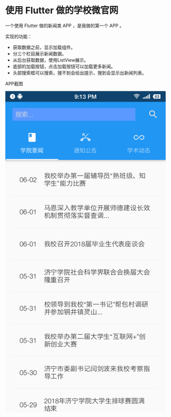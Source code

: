 # 使用 Flutter 做的学校微官网

一个使用 Flutter 做的新闻类 APP ，是我做的第一个 APP 。

实现的功能：
- 获取数据之前，显示加载组件。
- 分三个栏目展示新闻数据。
- 从后台获取数据，使用ListView展示。
- 底部的加载按钮，点击加载按钮可以加载更多新闻。
- 头部搜索框可以搜索，搜不到会给出提示，搜到会显示出新闻列表。

APP截图

![wei](./image/9.png)
